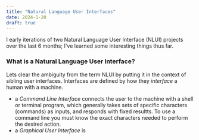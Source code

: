 ```yaml
---
title: "Natural Language User Interfaces"
date: 2024-1-20
draft: true
---
```


I early iterations of two Natural Language User Interface (NLUI) projects over the last 6 months; I've learned some interesting things thus far.

### What is a Natural Language User Interface?
Lets clear the ambiguity from the term NLUI by putting it in the context of sibling user interfaces. Interfaces are defined by how they _interface_ a human with a machine.

- a _Command Line Interface_ connects the user to the machine with a shell or terminal program, which generally takes sets of specific characters (commands) as inputs, and responds with fixed resultts. To use a command line you must know the exact characters needed to perform the desired action.
- a _Graphical User Interface_ is